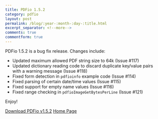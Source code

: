 ```yaml
---
title: PDFio 1.5.2
category: pdfio
layout: post
permalink: /blog/:year-:month-:day-:title.html
excerpt_separator: <!--more-->
comments: true
commentform: true
---
```


PDFio 1.5.2 is a bug fix release. Changes include:

- Updated maximum allowed PDF string size to 64k (Issue #117)
- Updated dictionary reading code to discard duplicate key/value pairs with a warning message (Issue #118)
- Fixed form detection in `pdfioinfo` example code (Issue #114)
- Fixed parsing of certain date/time values (Issue #115)
- Fixed support for empty name values (Issue #116)
- Fixed range checking in `pdfioImageGetBytesPerLine` (Issue #121)

Enjoy!

<a class="btn btn-primary" href="https://github.com/michaelrsweet/pdfio/releases/tag/v1.5.2">Download PDFio v1.5.2</a>
<a class="btn btn-primary" href="/pdfio/index.html">Home Page</a>
